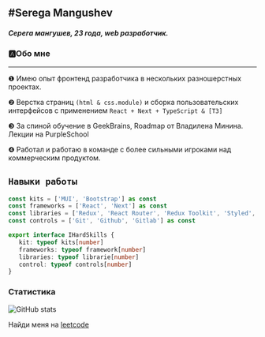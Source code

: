## #Serega Mangushev
   
##### Серега мангушев, 23 года, web разработчик.

### 🅰Обо мне
___
❶ Имею опыт фронтенд разработчика в нескольких разношерстных проектах.

❷ Верстка страниц ```(html & css.module)``` и сборка пользовательских интерфейсов с применением ```React + Next + TypeScript & [T3]``` 

❸ За спиной обучение в GeekBrains, Roadmap от Владилена Минина. Лекции на PurpleSchool

❹ Работал и работаю в команде с более сильными игроками над коммерческим продуктом.

`Навыки работы`
--
```ts
const kits = ['MUI', 'Bootstrap'] as const
const frameworks = ['React', 'Next'] as const
const libraries = ['Redux', 'React Router', 'Redux Toolkit', 'Styled', 'Luxon', 'React Transition Group'] as const
const controls = ['Git', 'Github', 'Gitlab'] as const

export interface IHardSkills {
   kit: typeof kits[number]
   frameworks: typeof framework[number]
   libraries: typeof librarie[number]
   control: typeof controls[number]
}
```
[vk]: https://vk.com/id269791339 
[code]: https://github.com/Binatik/Code

### Статистика

![GitHub stats](https://github-readme-stats.vercel.app/api?username=Binatik&show_icons=true&theme=radical)  

Найди меня на [leetcode](https://leetcode.com/Binatik/)
